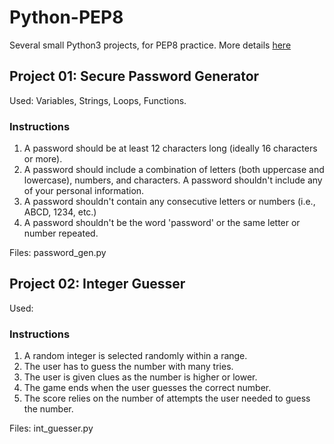 # Python-PEP8
Several small Python3 projects, for PEP8 practice.
More details [here](https://pep8.org/)
## Project 01: Secure Password Generator
Used: Variables, Strings, Loops, Functions. 
### Instructions
1. A password should be at least 12 characters 
long (ideally 16 characters or more).
2. A password should include a combination of 
letters (both uppercase and lowercase), numbers, 
and characters.
A password shouldn't include any of your
personal information.
4. A password shouldn't contain any consecutive 
letters or numbers (i.e., ABCD, 1234, etc.)
5. A password shouldn't be the word 'password' 
or the same letter or number repeated.

Files: password_gen.py
## Project 02: Integer Guesser
Used:
### Instructions
1. A random integer is selected randomly within a range.
2. The user has to guess the number with many tries.
3. The user is given clues as the number is higher or lower.
4. The game ends when the user guesses the correct number.
5. The score relies on the number of attempts the user needed to guess the number.

Files: int_guesser.py
